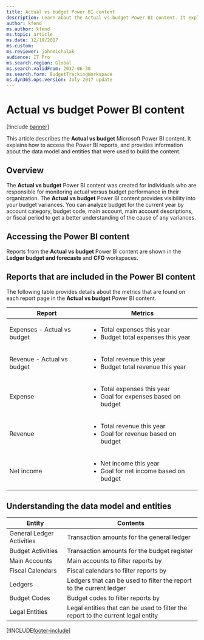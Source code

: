 ```yaml
---
title: Actual vs budget Power BI content
description: Learn about the Actual vs budget Power BI content. It explains how to access the reports and provides information about the data model.
author: kfend
ms.author: kfend
ms.topic: article
ms.date: 12/18/2017
ms.custom:
ms.reviewer: johnmichalak
audience: IT Pro
ms.search.region: Global
ms.search.validFrom: 2017-06-30
ms.search.form: BudgetTrackingWorkspace 
ms.dyn365.ops.version: July 2017 update 
---
```


# Actual vs budget Power BI content

[!include [banner](../includes/banner.md)]

This article describes the **Actual vs budget** Microsoft Power BI content. It explains how to access the Power BI reports, and provides information about the data model and entities that were used to build the content.

## Overview

The **Actual vs budget** Power BI content was created for individuals who are responsible for monitoring actual versus budget performance in their organization. The **Actual vs budget** Power BI content provides visibility into your budget variances. You can analyze budget for the current year by account category, budget code, main account, main account descriptions, or fiscal period to get a better understanding of the cause of any variances.

## Accessing the Power BI content
Reports from the **Actual vs budget** Power BI content are shown in the **Ledger budget and forecasts** and **CFO** workspaces.

## Reports that are included in the Power BI content
The following table provides details about the metrics that are found on each report page in the **Actual vs budget** Power BI content.

| Report                      | Metrics                                                                             |
|-----------------------------|-------------------------------------------------------------------------------------|
| Expenses - Actual vs budget | <ul><li>Total expenses this year</li><li>Budget total expenses this year</li></ul>  |
| Revenue - Actual vs budget  | <ul><li>Total revenue this year</li><li>Budget total revenue this year</li><ul>     |
| Expense                     | <ul><li>Total expenses this year</li><li>Goal for expenses based on budget</li><ul> |
| Revenue                     | <ul><li>Total revenue this year</li><li>Goal for revenue based on budget</li><ul>   |
| Net income                  | <ul><li>Net income this year</li><li>Goal for net income based on budget</li><ul>   |

## Understanding the data model and entities

| Entity                    | Contents                                                                         |
|---------------------------|----------------------------------------------------------------------------------|
| General Ledger Activities | Transaction amounts for the general ledger                                       |
| Budget Activities         | Transaction amounts for the budget register                                      |
| Main Accounts             | Main accounts to filter reports by                                               |
| Fiscal Calendars          | Fiscal calendars to filter reports by                                            |
| Ledgers                   | Ledgers that can be used to filter the report to the current ledger              |
| Budget Codes              | Budget codes to filter reports by                                                |
| Legal Entities            | Legal entities that can be used to filter the report to the current legal entity |


[!INCLUDE[footer-include](../../../includes/footer-banner.md)]
